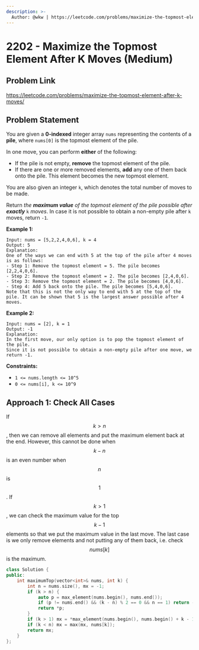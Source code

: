 ```yaml
---
description: >-
  Author: @wkw | https://leetcode.com/problems/maximize-the-topmost-element-after-k-moves/
---
```


# 2202 - Maximize the Topmost Element After K Moves (Medium)

## Problem Link

https://leetcode.com/problems/maximize-the-topmost-element-after-k-moves/

## Problem Statement

You are given a **0-indexed** integer array `nums` representing the contents of a **pile**, where `nums[0]` is the topmost element of the pile.

In one move, you can perform **either** of the following:

- If the pile is not empty, **remove** the topmost element of the pile.
- If there are one or more removed elements, **add** any one of them back onto the pile. This element becomes the new topmost element.

You are also given an integer `k`, which denotes the total number of moves to be made.

Return _the **maximum value** of the topmost element of the pile possible after **exactly**_ `k` _moves_. In case it is not possible to obtain a non-empty pile after `k` moves, return `-1`.

**Example 1:**

```
Input: nums = [5,2,2,4,0,6], k = 4
Output: 5
Explanation:
One of the ways we can end with 5 at the top of the pile after 4 moves is as follows:
- Step 1: Remove the topmost element = 5. The pile becomes [2,2,4,0,6].
- Step 2: Remove the topmost element = 2. The pile becomes [2,4,0,6].
- Step 3: Remove the topmost element = 2. The pile becomes [4,0,6].
- Step 4: Add 5 back onto the pile. The pile becomes [5,4,0,6].
Note that this is not the only way to end with 5 at the top of the pile. It can be shown that 5 is the largest answer possible after 4 moves.
```

**Example 2:**

```
Input: nums = [2], k = 1
Output: -1
Explanation:
In the first move, our only option is to pop the topmost element of the pile.
Since it is not possible to obtain a non-empty pile after one move, we return -1.
```

**Constraints:**

- `1 <= nums.length <= 10^5`
- `0 <= nums[i], k <= 10^9`

## Approach 1: Check All Cases

If $$k > n$$, then we can remove all elements and put the maximum element back at the end. However, this cannot be done when $$k - n$$ is an even number when $$n$$ is $$1$$. If $$k > 1$$, we can check the maximum value for the top $$k - 1$$ elements so that we put the maximum value in the last move. The last case is we only remove elements and not putting any of them back, i.e. check $$nums[k]$$ is the maximum.

<SolutionAuthor name="@wkw"/>

```cpp
class Solution {
public:
    int maximumTop(vector<int>& nums, int k) {
        int n = nums.size(), mx = -1;
        if (k > n) {
            auto p = max_element(nums.begin(), nums.end());
            if (p != nums.end() && (k - n) % 2 == 0 && n == 1) return -1;
            return *p;
        }
        if (k > 1) mx = *max_element(nums.begin(), nums.begin() + k - 1);
        if (k < n) mx = max(mx, nums[k]);
        return mx;
    }
};
```
